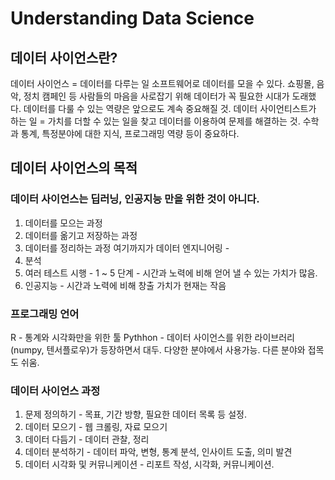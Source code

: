 # Understanding Data Science

## 데이터 사이언스란?
데이터 사이언스 = 데이터를 다루는 일
소프트웨어로 데이터를 모을 수 있다.
쇼핑몰, 음악, 정치 캠페인 등 사람들의 마음을 사로잡기 위해 데이터가 꼭 필요한 시대가 도래했다.
데이터를 다룰 수 있는 역량은 앞으로도 계속 중요해질 것.
데이터 사이언티스트가 하는 일 = 가치를 더할 수 있는 일을 찾고 데이터를 이용하여 문제를 해결하는 것. 수학과 통계, 특정분야에 대한 지식, 프로그래밍 역량 등이 중요하다.

## 데이터 사이언스의 목적
### 데이터 사이언스는 딥러닝, 인공지능 만을 위한 것이 아니다.

1. 데이터를 모으는 과정
2. 데이터를 옮기고 저장하는 과정
3. 데이터를 정리하는 과정
여기까지가 데이터 엔지니어링 -
4. 분석
5. 여러 테스트 시행 - 1 ~ 5 단계 - 시간과 노력에 비해 얻어 낼 수 있는 가치가 많음. 
6. 인공지능 - 시간과 노력에 비해 창출 가치가 현재는 작음

### 프로그래밍 언어
R - 통계와 시각화만을 위한 툴
Pythhon - 데이터 사이언스를 위한 라이브러리(numpy, 텐서플로우)가 등장하면서 대두. 다양한 분야에서 사용가능. 다른 분야와 접목도 쉬움.

### 데이터 사이언스 과정
1. 문제 정의하기 - 목표, 기간 방향, 필요한 데이터 목록 등 설정.
2. 데이터 모으기 - 웹 크롤링, 자료 모으기
3. 데이터 다듬기 - 데이터 관찰, 정리
4. 데이터 분석하기 - 데이터 파악, 변형, 통계 분석, 인사이트 도출, 의미 발견
5. 데이터 시각화 및 커뮤니케이션 - 리포트 작성, 시각화, 커뮤니케이션.
